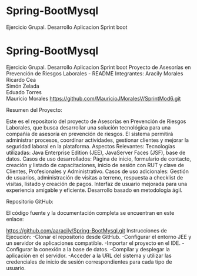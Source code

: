 # Spring-BootMysql
Ejercicio Grupal. Desarrollo Aplicacion Sprint boot
# Spring-BootMysql
Ejercicio Grupal. Desarrollo Aplicacion Sprint boot
Proyecto de Asesorías en Prevención de Riesgos Laborales - README
Integrantes:
    Aracily Morales    
    Ricardo Cea        
    Simón Zelada       
    Eduado Torres      
    Mauricio Morales   https://github.com/MauricioJMoralesV/SprintMod6.git

Resumen del Proyecto:

Este es el repositorio del proyecto de Asesorías en Prevención de Riesgos Laborales, que busca desarrollar una solución tecnológica para una compañía de asesoría en prevención de riesgos. El sistema permitirá administrar procesos, coordinar actividades, gestionar clientes y mejorar la seguridad laboral en la plataforma.
Aspectos Relevantes:
    Tecnologías utilizadas: Java Enterprise Edition (JEE), JavaServer Faces (JSF), base de datos.
    Casos de uso desarrollados: Página de inicio, formulario de contacto, creación y listado de capacitaciones, inicio de sesión con RUT y clave de Clientes,     Profesionales y Administrativo.
    Casos de uso adicionales: Gestión de usuarios, administración de visitas a terreno, respuesta a checklist de visitas, listado y creación de pagos.
    Interfaz de usuario mejorada para una experiencia amigable y eficiente.
    Desarrollo basado en metodología ágil.

Repositorio GitHub:

El código fuente y la documentación completa se encuentran en este enlace:

https://github.com/aaracily/Spring-BootMysql.git
Instrucciones de Ejecución:
    -Clonar el repositorio desde GitHub.
    -Configurar el entorno JEE y un servidor de aplicaciones compatible.
    -Importar el proyecto en el IDE.
    -Configurar la conexión a la base de datos.
    -Compilar y desplegar la aplicación en el servidor.
    -Acceder a la URL del sistema y utilizar las credenciales de inicio de sesión correspondientes para cada tipo de usuario.

    

